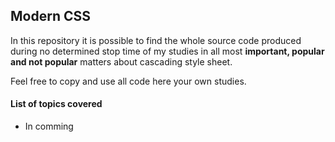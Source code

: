 ## Modern CSS


In this repository it is possible to find the whole source code produced during no determined stop time of my studies in all most **important, popular and not popular** matters about cascading style sheet.

Feel free to copy and use all code here your own studies.


#### List of topics covered

- In comming
